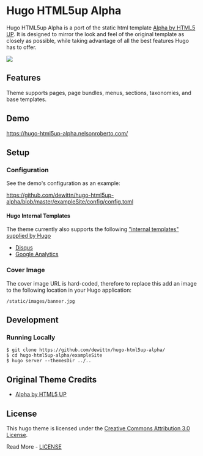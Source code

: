  # Hugo HTML5up Alpha

Hugo HTML5up Alpha is a port of the static html template [Alpha by HTML5 UP](https://html5up.net/alpha). It is designed to mirror the look and feel of the original template as closely as possible, while taking advantage of all the best features Hugo has to offer.

 ![](https://github.com/dewittn/hugo-html5up-alpha/blob/master/images/screenshot.png)

 ## Features

 Theme supports pages, page bundles, menus, sections, taxonomies, and base templates.

 ## Demo

 https://hugo-html5up-alpha.nelsonroberto.com/

 ## Setup

 ### Configuration

 See the demo's configuration as an example:

 https://github.com/dewittn/hugo-html5up-alpha/blob/master/exampleSite/config/config.toml

 #### Hugo Internal Templates

 The theme currently also supports the following ["internal templates" supplied by Hugo](https://gohugo.io/templates/internal/)

  - [Disqus](https://gohugo.io/templates/internal/#disqus)
  - [Google Analytics](https://gohugo.io/templates/internal/#configure-google-analytics)

 ### Cover Image

 The cover image URL is hard-coded, therefore to replace this add an image to the following location in your Hugo application:

 ```
 /static/images/banner.jpg
 ```

 ## Development

 ### Running Locally

 ```
 $ git clone https://github.com/dewittn/hugo-html5up-alpha/
 $ cd hugo-html5up-alpha/exampleSite
 $ hugo server --themesDir ../..
 ```

 ## Original Theme Credits

  - [Alpha by HTML5 UP](https://html5up.net/alpha)

  ## License

 This hugo theme is licensed under the [Creative Commons Attribution 3.0 License](https://creativecommons.org/licenses/by/3.0/).

 Read More - [LICENSE](LICENSE)

